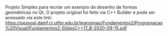 Projeto Simples para recriar um exemplo de desenho de formas geométricas no Qt.
O projeto original foi feito via C++ Builder e pode ser acessado via este link: https://pessoal.dainf.ct.utfpr.edu.br/jeansimao/Fundamentos2/Programacao%20Visual/Fundamentos2-SlidesC++17_B-2020-09-15.pdf
